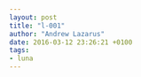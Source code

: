 ```yaml
---
layout: post
title: "l-001"
author: "Andrew Lazarus"
date: 2016-03-12 23:26:21 +0100
tags:
- luna
---
```


<!-- Generator: Adobe Illustrator 19.0.0, SVG Export Plug-In  -->
<svg version="1.1"
	 xmlns="http://www.w3.org/2000/svg" xmlns:xlink="http://www.w3.org/1999/xlink" xmlns:a="http://ns.adobe.com/AdobeSVGViewerExtensions/3.0/"
	 x="0px" y="0px" width="1210.4px" height="594.6px" viewBox="0 0 1210.4 594.6" style="enable-background:new 0 0 1210.4 594.6;"
	 xml:space="preserve">
<style type="text/css">
	.st0{fill:#FFE600;}
</style>
<defs>
</defs>
<g id="XMLID_989_">
	<path id="XMLID_990_" class="st0" d="M0.1,434c0,0.8-0.1,1.6-0.1,2.3c0,0.1,0,0.3,0,0.4c0,0.4,0,0.9,0,1.3
		C0.8,455.2,13.7,435.5,0.1,434z"/>
</g>
<g id="XMLID_987_">
	<path id="XMLID_988_" class="st0" d="M85.9,481.9C99.4,443.4,77.8,480.7,85.9,481.9L85.9,481.9z"/>
</g>
<g id="XMLID_985_">
	<rect id="XMLID_986_" x="119.9" y="36.7" class="st0" width="468.7" height="41.9"/>
</g>
<g id="XMLID_981_">
	<rect id="XMLID_983_" x="383.7" y="337" class="st0" width="473.5" height="50.2"/>
</g>
<g id="XMLID_977_">
	<rect id="XMLID_979_" x="838.7" y="468.5" class="st0" width="251.1" height="53.4"/>
</g>
<g id="XMLID_973_">
	<rect id="XMLID_975_" x="148.7" y="533.9" class="st0" width="198.4" height="53.4"/>
</g>
<g id="XMLID_950_">
	<path id="XMLID_970_" d="M130.8,0h15.8c19.1,0,29.4,10.4,29.4,28.9c0,18.1-10.5,28.3-29.4,28.3h-15.7V0z M145.4,49.3
		c14.6,0,21.6-6.9,21.6-20.8c0-13.8-6.7-20.6-20.7-20.6h-6.9v41.5H145.4z"/>
	<path id="XMLID_967_" d="M220.7,38.4h-29.9c0.7,8,4.8,12.9,11.9,12.9c6.2,0,9.5-3.4,10.1-8.4h7.2c-1.3,10.3-8.5,15.2-16.8,15.2
		c-13.4,0-20.4-9.9-20.4-21.9c0-11.9,6.2-22.2,19.6-22.2c13.4,0,18.4,10.6,18.4,21.4C220.9,36.7,220.8,37.7,220.7,38.4z M190.9,32.2
		h22.2c-0.2-6.6-3.6-11.4-10.8-11.4C195.3,20.8,191.5,25.2,190.9,32.2z"/>
	<path id="XMLID_964_" d="M226.9,46c0-5.9,3.5-9.7,8.7-12.1c5.4-2.4,12.3-3.1,19.4-2.7V28c0-6.1-4.6-7.5-9.5-7.5
		c-5.3,0-10.4,1.6-10.4,7.4h-7.7c0-10,8.9-13.9,17.7-13.9c9.5,0,17.4,4.3,17.4,14.6v28.7H255v-5.6c-4.6,5.2-9.9,6.6-14.6,6.6
		C232.5,58.1,226.9,53.5,226.9,46z M255,44.6v-8c-5.1-0.5-10.7,0.1-14.5,2c-2.9,1.4-4.9,3.6-4.9,6.7c0,4.1,3.1,6.3,7.6,6.2
		C247.6,51.6,252.1,49.1,255,44.6z"/>
	<path id="XMLID_962_" d="M273.7,14.8h8.2v5.7c1.8-3.8,5.4-6.4,10-6.4c1.3,0,2.7,0.2,4.2,0.7v7.7h-1.2c-1.3-0.4-2.6-0.7-3.7-0.7
		c-5.8,0-9.1,5-9.1,11.2v24.2h-8.4V14.8z"/>
	<path id="XMLID_960_" d="M322.9,0h8.7v49.7h24.5v7.5h-33.2V0z"/>
	<path id="XMLID_958_" d="M361.6,42.5V14.8h8.4v26.1c0,6.6,3,9.6,8.3,9.6c6.5,0,10.6-4.6,10.6-11.1V14.8h8.4v42.5h-8.3v-5.6
		c-3.2,4.3-7.5,6.4-12.8,6.4C367,58,361.6,51.7,361.6,42.5z"/>
	<path id="XMLID_956_" d="M409.7,14.8h8.3v5.6c2.8-4.1,7.4-6.4,12.9-6.4c8.8,0,14.3,6.1,14.3,15.5v27.8H437v-26c0-7.2-3.2-10-8.2-10
		c-6.3,0-10.7,4.4-10.7,11.5v24.5h-8.4V14.8z"/>
	<path id="XMLID_953_" d="M453.9,46c0-5.9,3.5-9.7,8.7-12.1c5.4-2.4,12.3-3.1,19.4-2.7V28c0-6.1-4.6-7.5-9.5-7.5
		c-5.3,0-10.4,1.6-10.4,7.4h-7.7c0-10,8.9-13.9,17.7-13.9c9.5,0,17.4,4.3,17.4,14.6v28.7H482v-5.6c-4.6,5.2-9.9,6.6-14.6,6.6
		C459.5,58.1,453.9,53.5,453.9,46z M482,44.6v-8c-5.1-0.5-10.7,0.1-14.5,2c-2.9,1.4-4.9,3.6-4.9,6.7c0,4.1,3.1,6.3,7.6,6.2
		C474.6,51.6,479.1,49.1,482,44.6z"/>
	<path id="XMLID_951_" d="M504.2,69.7h-4.8l3.7-12.5h-4V46.9H510v10.4L504.2,69.7z"/>
</g>
<g id="XMLID_497_">
	<path id="XMLID_947_" d="M157.6,165.7H138l-3.3,8.4h-4.1l15.1-37.5h4.2l15.1,37.5h-4.1L157.6,165.7z M156.3,162.5l-8.6-22.1
		l-8.6,22.1H156.3z"/>
	<path id="XMLID_945_" d="M171,168.3c1,1.7,3.9,3.1,6.6,3.2c2.8,0.1,5.2-1.2,5.4-3.7c0.3-3.7-4.6-4-8.3-5.7
		c-2.4-1.1-4.5-2.8-4.3-6.4c0.2-4.8,4-7,7.6-7c2.9,0,6,1.4,7.5,3l-1.5,2.3c-1.2-1.3-3.2-2-5.1-2.1c-2.3-0.1-4.8,0.9-4.9,3.5
		c-0.4,3.5,4.1,3.8,7.8,5.5c2.7,1.1,4.9,3,4.8,6.9c-0.1,4.1-3.4,7.1-8.5,7.1c-3.5,0-7-1.6-8.8-4L171,168.3z"/>
	<path id="XMLID_942_" d="M232.6,171.5v2.6h-1.8c-2.6,0-4-1.4-4.3-3.9c-2.4,2.7-5.5,4.4-9.2,4.4c-4.8,0-8.2-3-8.2-7.7
		c0-4.7,3.3-7.6,10.2-7.6h3.9c1.6,0,2.9-0.4,3.2-2c0-3.5-2.2-5.9-6.3-5.9c-3.4,0-5.7,1.6-6.6,4.4l-3.4-0.2c0.9-4.2,4.5-7,10.1-7
		c6.3,0,9.8,3.6,9.8,9.5v11.5c0,1.3,0.7,2,2,2H232.6z M226.5,166.3v-5.8c-0.7,1.1-2,1.4-3.2,1.4h-4c-4.1,0-6.2,1.9-6.2,4.9
		c0,3.1,2.1,4.9,5.2,4.9S224.9,169.8,226.5,166.3z"/>
	<path id="XMLID_940_" d="M266.9,148.6c2.4,0,4.4,0.8,6.2,2.1v3.6c-1.6-1.5-3.5-2.5-6.2-2.5c-5.3,0-8.1,4.2-8.1,9.8
		c0,5.6,2.8,9.8,8.1,9.8c2.6,0,4.6-0.9,6.2-2.5v3.6c-1.8,1.4-3.8,2.1-6.2,2.1c-7.7,0-11.8-5.4-11.8-13
		C255.1,154,259.2,148.6,266.9,148.6z"/>
	<path id="XMLID_938_" d="M301.2,158.5v15.6h-3.8v-15.2c0-3.9-3.1-7-6.9-7c-4,0-7.2,3.1-7.2,7v15.2h-3.8v-37.5h3.8v16.3
		c1.8-2.6,4.8-4.3,8.1-4.3C296.9,148.6,301.2,153,301.2,158.5z"/>
	<path id="XMLID_935_" d="M308.6,141.8c0-1.4,1.2-2.6,2.6-2.6c1.4,0,2.7,1.2,2.7,2.6c0,1.5-1.2,2.7-2.7,2.7
		C309.8,144.4,308.6,143.2,308.6,141.8z M309.4,149.1h3.8v25h-3.8V149.1z"/>
	<path id="XMLID_933_" d="M321.7,136.6h3.8v37.5h-3.8V136.6z"/>
	<path id="XMLID_930_" d="M356.2,136.6v37.5h-3.8v-4.5c-1.8,3-4.7,5-8.7,5c-6.9,0-11.1-5.6-11.1-13c0-7.5,4.2-13,11.1-13
		c4.1,0,7,2,8.7,5v-17H356.2z M352.4,161.6c0-5.5-2.8-9.7-8-9.7c-5.3,0-8.1,4.2-8.1,9.7c0,5.5,2.8,9.7,8.1,9.7
		C349.6,171.3,352.4,167.1,352.4,161.6z"/>
	<path id="XMLID_928_" d="M364.8,181.3c3,0,4.6-6.7,2.4-6.7c-1.5,0-2.6-1.1-2.6-2.6c0-1.5,1.1-2.7,2.6-2.7c5.7,0,4,13.9-2.4,13.9
		V181.3z"/>
	<path id="XMLID_926_" d="M402.8,139.6v31.6h6.7v3H399h-6.7v-3h6.7v-31.6h-6.7v-3h10.5h6.7v3H402.8z"/>
	<path id="XMLID_923_" d="M456,136.6v37.5h-3.8v-4.5c-1.8,3-4.7,5-8.7,5c-6.9,0-11.1-5.6-11.1-13c0-7.5,4.2-13,11.1-13
		c4.1,0,7,2,8.7,5v-17H456z M452.3,161.6c0-5.5-2.8-9.7-8-9.7c-5.3,0-8.1,4.2-8.1,9.7c0,5.5,2.8,9.7,8.1,9.7
		C449.5,171.3,452.3,167.1,452.3,161.6z"/>
	<path id="XMLID_920_" d="M463.9,141.8c0-1.4,1.2-2.6,2.6-2.6c1.4,0,2.7,1.2,2.7,2.6c0,1.5-1.2,2.7-2.7,2.7
		C465.1,144.4,463.9,143.2,463.9,141.8z M464.6,149.1h3.8v25h-3.8V149.1z"/>
	<path id="XMLID_917_" d="M499,136.6v37.5h-3.8v-4.5c-1.8,3-4.7,5-8.7,5c-6.9,0-11.1-5.6-11.1-13c0-7.5,4.2-13,11.1-13
		c4.1,0,7,2,8.7,5v-17H499z M495.3,161.6c0-5.5-2.8-9.7-8-9.7c-5.3,0-8.1,4.2-8.1,9.7c0,5.5,2.8,9.7,8.1,9.7
		C492.5,171.3,495.3,167.1,495.3,161.6z"/>
	<path id="XMLID_915_" d="M547.4,158.5v15.6h-3.8v-15.2c0-3.9-3.1-7-6.9-7c-4,0-7.2,3.1-7.2,7v15.2h-3.8v-25h3.8v3.8
		c1.8-2.6,4.8-4.3,8.1-4.3C543.1,148.6,547.4,153,547.4,158.5z"/>
	<path id="XMLID_912_" d="M554.2,161.6c0-7.2,4.2-13,11.6-13c7.4,0,11.6,5.8,11.6,13c0,7.2-4.2,13-11.6,13
		C558.3,174.6,554.2,168.8,554.2,161.6z M573.6,161.6c0-5.6-2.7-9.7-7.8-9.7c-5.2,0-7.9,4.1-7.9,9.7c0,5.6,2.7,9.7,7.9,9.7
		C570.9,171.3,573.6,167.2,573.6,161.6z"/>
	<path id="XMLID_910_" d="M595.3,152.1H590v22.1h-3.8v-22.1h-5.4v-3h5.4v-7h3.8v7h5.3V152.1z"/>
	<path id="XMLID_908_" d="M640.8,158.5v15.6H637v-15.2c0-3.9-3.1-7-6.9-7c-4,0-7.2,3.1-7.2,7v15.2h-3.8v-37.5h3.8v16.3
		c1.8-2.6,4.8-4.3,8-4.3C636.5,148.6,640.8,153,640.8,158.5z"/>
	<path id="XMLID_905_" d="M670.7,171.5v2.6h-1.8c-2.6,0-4-1.4-4.3-3.9c-2.4,2.7-5.5,4.4-9.2,4.4c-4.8,0-8.2-3-8.2-7.7
		c0-4.7,3.3-7.6,10.2-7.6h3.9c1.6,0,2.8-0.4,3.1-2c0-3.5-2.2-5.9-6.3-5.9c-3.4,0-5.7,1.6-6.6,4.4l-3.4-0.2c0.9-4.2,4.5-7,10.1-7
		c6.3,0,9.8,3.6,9.8,9.5v11.5c0,1.3,0.7,2,2,2H670.7z M664.6,166.3v-5.8c-0.7,1.1-2,1.4-3.1,1.4h-4c-4.1,0-6.2,1.9-6.2,4.9
		c0,3.1,2.1,4.9,5.2,4.9C659.6,171.6,662.9,169.8,664.6,166.3z"/>
	<path id="XMLID_903_" d="M696.2,149.1l-10.1,25h-3.6l-10-25h3.9l8,20.9l8.1-20.9H696.2z"/>
	<path id="XMLID_900_" d="M721.8,162.1v0.8h-18.6c0.2,5.4,2.7,8.9,7.7,8.9c3.1,0,5.7-1.3,7.2-3.8l3.5,0.4c-2,4-5.7,6.3-10.5,6.3
		c-7.5,0-11.6-5.6-11.6-13c0-7.4,4.2-13,11.4-13C718,148.6,721.8,154.1,721.8,162.1z M703.2,160.3h15c-0.2-5.3-2.5-8.7-7.4-8.7
		C706.1,151.6,703.4,155.2,703.2,160.3z"/>
	<path id="XMLID_898_" d="M758.4,152.1h-5.3v22.1h-3.8v-22.1H744v-3h5.4v-7h3.8v7h5.3V152.1z"/>
	<path id="XMLID_896_" d="M785.8,158.5v15.6H782v-15.2c0-3.9-3.1-7-6.9-7c-4,0-7.2,3.1-7.2,7v15.2h-3.8v-37.5h3.8v16.3
		c1.8-2.6,4.8-4.3,8-4.3C781.5,148.6,785.8,153,785.8,158.5z"/>
	<path id="XMLID_893_" d="M814.9,162.1v0.8h-18.6c0.2,5.4,2.7,8.9,7.7,8.9c3.1,0,5.7-1.3,7.2-3.8l3.5,0.4c-2,4-5.7,6.3-10.5,6.3
		c-7.5,0-11.6-5.6-11.6-13c0-7.4,4.2-13,11.4-13C811.1,148.6,814.9,154.1,814.9,162.1z M796.3,160.3h15c-0.2-5.3-2.5-8.7-7.4-8.7
		C799.2,151.6,796.5,155.2,796.3,160.3z"/>
	<path id="XMLID_891_" d="M851.5,152.1h-5.3v22.1h-3.8v-22.1h-5.4v-3h5.4v-7h3.8v7h5.3V152.1z"/>
	<path id="XMLID_889_" d="M878.9,158.5v15.6h-3.8v-15.2c0-3.9-3.1-7-6.9-7c-4,0-7.2,3.1-7.2,7v15.2h-3.8v-37.5h3.8v16.3
		c1.8-2.6,4.8-4.3,8-4.3C874.6,148.6,878.9,153,878.9,158.5z"/>
	<path id="XMLID_886_" d="M886.4,141.8c0-1.4,1.2-2.6,2.7-2.6c1.4,0,2.7,1.2,2.7,2.6c0,1.5-1.2,2.7-2.7,2.7
		C887.6,144.4,886.4,143.2,886.4,141.8z M887.1,149.1h3.8v25h-3.8V149.1z"/>
	<path id="XMLID_884_" d="M921.1,158.5v15.6h-3.8v-15.2c0-3.9-3.1-7-6.9-7c-4,0-7.2,3.1-7.2,7v15.2h-3.8v-25h3.8v3.8
		c1.8-2.6,4.8-4.3,8.1-4.3C916.7,148.6,921.1,153,921.1,158.5z"/>
	<path id="XMLID_881_" d="M951.4,149.1v24.7c0,7.2-4.7,12.8-12.4,12.8c-4.5,0-8.3-2.6-10.7-6.3l2.5-2.4c1.9,3.2,4.7,5.2,8.2,5.2
		c5.6,0,8.6-4.1,8.6-9.4v-4.2c-1.8,3-4.6,5-8.7,5c-6.9,0-11.1-5.6-11.1-13c0-7.5,4.2-13,11.1-13c4.1,0,7,2,8.7,5v-4.5H951.4z
		 M947.6,161.6c0-5.5-2.8-9.7-8-9.7c-5.2,0-8.1,4.2-8.1,9.7c0,5.5,2.8,9.7,8.1,9.7C944.8,171.3,947.6,167.1,947.6,161.6z"/>
	<path id="XMLID_879_" d="M959.7,168.3c1.1,1.7,3.9,3.1,6.6,3.2c2.8,0.1,5.2-1.2,5.4-3.7c0.3-3.7-4.6-4-8.3-5.7
		c-2.4-1.1-4.5-2.8-4.3-6.4c0.2-4.8,4-7,7.6-7c2.9,0,6,1.4,7.5,3l-1.6,2.3c-1.2-1.3-3.2-2-5-2.1c-2.3-0.1-4.8,0.9-4.9,3.5
		c-0.3,3.5,4.1,3.8,7.8,5.5c2.6,1.1,4.9,3,4.8,6.9c-0.2,4.1-3.4,7.1-8.5,7.1c-3.5,0-7-1.6-8.8-4L959.7,168.3z"/>
	<path id="XMLID_877_" d="M1011,174.2l-5,12.5h-4l5-12.3l-10.2-25.3h4.1l8,21l8-21h4.1L1011,174.2z"/>
	<path id="XMLID_874_" d="M1024.4,161.6c0-7.2,4.2-13,11.6-13c7.4,0,11.6,5.8,11.6,13c0,7.2-4.2,13-11.6,13
		C1028.5,174.6,1024.4,168.8,1024.4,161.6z M1043.8,161.6c0-5.6-2.7-9.7-7.8-9.7c-5.2,0-7.9,4.1-7.9,9.7c0,5.6,2.7,9.7,7.9,9.7
		C1041.1,171.3,1043.8,167.2,1043.8,161.6z"/>
	<path id="XMLID_872_" d="M1075.9,149.1v25h-3.8v-3.9c-1.8,2.6-4.7,4.4-8.1,4.4c-5.4,0-9.8-4.4-9.8-9.9v-15.6h3.8v15.2
		c0,3.9,3.1,7,7,7c4,0,7.1-3.1,7.1-7v-15.2H1075.9z"/>
	<path id="XMLID_870_" d="M1124.4,158.5v15.6h-3.8v-15.2c0-3.9-3.1-7-6.9-7c-4,0-7.2,3.1-7.2,7v15.2h-3.8v-37.5h3.8v16.3
		c1.8-2.6,4.8-4.3,8.1-4.3C1120.1,148.6,1124.4,153,1124.4,158.5z"/>
	<path id="XMLID_867_" d="M1154.2,171.5v2.6h-1.8c-2.6,0-4-1.4-4.3-3.9c-2.4,2.7-5.5,4.4-9.2,4.4c-4.8,0-8.2-3-8.2-7.7
		c0-4.7,3.3-7.6,10.2-7.6h3.9c1.6,0,2.8-0.4,3.1-2c0-3.5-2.2-5.9-6.3-5.9c-3.4,0-5.7,1.6-6.6,4.4l-3.4-0.2c0.9-4.2,4.5-7,10.1-7
		c6.3,0,9.8,3.6,9.8,9.5v11.5c0,1.3,0.7,2,2,2H1154.2z M1148.1,166.3v-5.8c-0.7,1.1-2,1.4-3.1,1.4h-4c-4.1,0-6.2,1.9-6.2,4.9
		c0,3.1,2.1,4.9,5.2,4.9C1143.1,171.6,1146.5,169.8,1148.1,166.3z"/>
	<path id="XMLID_865_" d="M1179.8,149.1l-10.1,25h-3.6l-10-25h3.9l8,20.9l8.1-20.9H1179.8z"/>
	<path id="XMLID_862_" d="M1205.4,162.1v0.8h-18.6c0.2,5.4,2.7,8.9,7.7,8.9c3.1,0,5.7-1.3,7.2-3.8l3.5,0.4c-2,4-5.7,6.3-10.5,6.3
		c-7.5,0-11.6-5.6-11.6-13c0-7.4,4.2-13,11.4-13C1201.6,148.6,1205.4,154.1,1205.4,162.1z M1186.8,160.3h15
		c-0.2-5.3-2.5-8.7-7.4-8.7C1189.7,151.6,1187,155.2,1186.8,160.3z"/>
	<path id="XMLID_860_" d="M155.7,228.5v15.6h-3.8v-15.2c0-3.9-3.1-7-6.9-7c-4,0-7.2,3.1-7.2,7v15.2h-3.8v-25h3.8v3.8
		c1.8-2.6,4.8-4.3,8.1-4.3C151.4,218.6,155.7,223,155.7,228.5z"/>
	<path id="XMLID_857_" d="M162.5,231.6c0-7.2,4.2-13,11.6-13c7.4,0,11.6,5.8,11.6,13c0,7.2-4.2,13-11.6,13
		C166.6,244.6,162.5,238.8,162.5,231.6z M181.9,231.6c0-5.6-2.7-9.7-7.8-9.7c-5.2,0-7.9,4.1-7.9,9.7c0,5.6,2.7,9.7,7.9,9.7
		C179.2,241.3,181.9,237.2,181.9,231.6z"/>
	<path id="XMLID_855_" d="M228.3,219.1l-8.6,25h-4.1l-6.8-19.9l-6.8,19.9H198l-8.6-25h4l6.8,21.1l7.3-21.1h2.9l7.3,21.2l6.8-21.2
		H228.3z"/>
	<path id="XMLID_852_" d="M274.2,241.5v2.6h-1.8c-2.6,0-4-1.4-4.3-3.9c-2.4,2.7-5.5,4.4-9.2,4.4c-4.8,0-8.2-3-8.2-7.7
		c0-4.7,3.3-7.6,10.2-7.6h3.9c1.6,0,2.9-0.4,3.2-2c0-3.5-2.2-5.9-6.3-5.9c-3.4,0-5.7,1.6-6.6,4.4l-3.4-0.2c0.9-4.2,4.5-7,10.1-7
		c6.3,0,9.8,3.6,9.8,9.5v11.5c0,1.3,0.7,2,2,2H274.2z M268.1,236.3v-5.8c-0.7,1.1-2,1.4-3.2,1.4h-4c-4.1,0-6.2,1.9-6.2,4.9
		c0,3.1,2.1,4.9,5.2,4.9S266.4,239.8,268.1,236.3z"/>
	<path id="XMLID_850_" d="M301.9,228.5v15.6h-3.8v-15.2c0-3.9-3.1-7-6.9-7c-4,0-7.2,3.1-7.2,7v15.2h-3.8v-25h3.8v3.8
		c1.8-2.6,4.8-4.3,8.1-4.3C297.5,218.6,301.9,223,301.9,228.5z"/>
	<path id="XMLID_847_" d="M332.2,206.6v37.5h-3.8v-4.5c-1.8,3-4.7,5-8.7,5c-6.9,0-11.1-5.6-11.1-13c0-7.5,4.2-13,11.1-13
		c4.1,0,7,2,8.7,5v-17H332.2z M328.4,231.6c0-5.5-2.8-9.7-8-9.7c-5.3,0-8.1,4.2-8.1,9.7c0,5.5,2.8,9.7,8.1,9.7
		C325.6,241.3,328.4,237.1,328.4,231.6z"/>
	<path id="XMLID_845_" d="M371.4,222.1h-6.9v22.1h-3.8v-22.1h-4.2v-3h4.2v-6c0-3.9,3.2-7,7.2-7c1.1,0,2.5,0.4,3.2,0.8v3.3
		c-0.7-0.6-1.9-1-2.8-1c-2.1,0-3.9,1.8-3.9,4.1v5.8h6.9V222.1z"/>
	<path id="XMLID_842_" d="M374.6,231.6c0-7.2,4.2-13,11.6-13c7.4,0,11.6,5.8,11.6,13c0,7.2-4.2,13-11.6,13
		C378.8,244.6,374.6,238.8,374.6,231.6z M394,231.6c0-5.6-2.7-9.7-7.8-9.7c-5.2,0-7.9,4.1-7.9,9.7c0,5.6,2.7,9.7,7.9,9.7
		C391.4,241.3,394,237.2,394,231.6z"/>
	<path id="XMLID_840_" d="M418,219.1v3.6c-4.4,0-8.7,1.8-9.3,6.2v15.2h-3.8v-25h3.8v4.5C410.5,220.6,414,219.1,418,219.1z"/>
	<path id="XMLID_838_" d="M453.3,222.1H448v22.1h-3.8v-22.1h-5.4v-3h5.4v-7h3.8v7h5.3V222.1z"/>
	<path id="XMLID_836_" d="M480.7,228.5v15.6h-3.8v-15.2c0-3.9-3.1-7-6.9-7c-4,0-7.2,3.1-7.2,7v15.2h-3.8v-37.5h3.8v16.3
		c1.8-2.6,4.8-4.3,8.1-4.3C476.3,218.6,480.7,223,480.7,228.5z"/>
	<path id="XMLID_833_" d="M488.1,211.8c0-1.4,1.2-2.6,2.6-2.6c1.4,0,2.7,1.2,2.7,2.6c0,1.5-1.2,2.7-2.7,2.7
		C489.3,214.4,488.1,213.2,488.1,211.8z M488.9,219.1h3.8v25h-3.8V219.1z"/>
	<path id="XMLID_831_" d="M501,238.3c1,1.7,3.9,3.1,6.6,3.2c2.8,0.1,5.2-1.2,5.4-3.7c0.3-3.7-4.6-4-8.3-5.7
		c-2.4-1.1-4.5-2.8-4.3-6.4c0.2-4.8,4-7,7.6-7c2.9,0,6,1.4,7.5,3l-1.6,2.3c-1.2-1.3-3.3-2-5.1-2.1c-2.3-0.1-4.8,0.9-4.9,3.5
		c-0.4,3.5,4.1,3.8,7.8,5.5c2.7,1.1,4.9,3,4.8,6.9c-0.1,4.1-3.4,7.1-8.5,7.1c-3.5,0-7-1.6-8.8-4L501,238.3z"/>
	<path id="XMLID_829_" d="M523.4,251.3c3,0,4.6-6.7,2.4-6.7c-1.5,0-2.6-1.1-2.6-2.6c0-1.5,1.1-2.7,2.6-2.7c5.7,0,4,13.9-2.4,13.9
		V251.3z"/>
	<path id="XMLID_827_" d="M561.4,209.6v31.6h6.7v3h-10.5h-6.7v-3h6.7v-31.6h-6.7v-3h10.5h6.7v3H561.4z"/>
	<path id="XMLID_825_" d="M592.4,238.3c1,1.7,3.9,3.1,6.6,3.2c2.8,0.1,5.2-1.2,5.4-3.7c0.3-3.7-4.6-4-8.3-5.7
		c-2.4-1.1-4.5-2.8-4.3-6.4c0.2-4.8,4-7,7.6-7c2.9,0,6,1.4,7.5,3l-1.6,2.3c-1.2-1.3-3.2-2-5-2.1c-2.3-0.1-4.8,0.9-4.9,3.5
		c-0.4,3.5,4.1,3.8,7.8,5.5c2.6,1.1,4.9,3,4.8,6.9c-0.2,4.1-3.4,7.1-8.5,7.1c-3.4,0-7-1.6-8.8-4L592.4,238.3z"/>
	<path id="XMLID_823_" d="M636,228.5v15.6h-3.8v-15.2c0-3.9-3.1-7-6.9-7c-4,0-7.2,3.1-7.2,7v15.2h-3.8v-37.5h3.8v16.3
		c1.8-2.6,4.8-4.3,8.1-4.3C631.6,218.6,636,223,636,228.5z"/>
	<path id="XMLID_820_" d="M665.8,241.5v2.6h-1.8c-2.6,0-4-1.4-4.3-3.9c-2.4,2.7-5.5,4.4-9.2,4.4c-4.8,0-8.2-3-8.2-7.7
		c0-4.7,3.3-7.6,10.2-7.6h3.9c1.6,0,2.8-0.4,3.1-2c0-3.5-2.2-5.9-6.3-5.9c-3.4,0-5.7,1.6-6.6,4.4l-3.4-0.2c0.9-4.2,4.5-7,10.1-7
		c6.3,0,9.8,3.6,9.8,9.5v11.5c0,1.3,0.7,2,2,2H665.8z M659.7,236.3v-5.8c-0.7,1.1-2,1.4-3.1,1.4h-4c-4.1,0-6.2,1.9-6.2,4.9
		c0,3.1,2.1,4.9,5.2,4.9C654.7,241.6,658.1,239.8,659.7,236.3z"/>
	<path id="XMLID_818_" d="M671.9,206.6h3.8v37.5h-3.8V206.6z"/>
	<path id="XMLID_816_" d="M684,206.6h3.8v37.5H684V206.6z"/>
	<path id="XMLID_814_" d="M736.2,228.5v15.6h-3.8v-15.2c0-3.9-3.1-7-6.9-7c-4,0-7.2,3.1-7.2,7v15.2h-3.8v-25h3.8v3.8
		c1.8-2.6,4.8-4.3,8.1-4.3C731.8,218.6,736.2,223,736.2,228.5z"/>
	<path id="XMLID_811_" d="M765.2,232.1v0.8h-18.6c0.2,5.4,2.7,8.9,7.7,8.9c3.1,0,5.7-1.3,7.2-3.8l3.5,0.4c-2,4-5.7,6.3-10.5,6.3
		c-7.5,0-11.6-5.6-11.6-13c0-7.4,4.2-13,11.4-13C761.4,218.6,765.3,224.1,765.2,232.1z M746.7,230.3h15c-0.2-5.3-2.5-8.7-7.4-8.7
		C749.5,221.6,746.9,225.2,746.7,230.3z"/>
	<path id="XMLID_809_" d="M792.2,219.1l-10.1,25h-3.6l-10-25h3.9l8,20.9l8.1-20.9H792.2z"/>
	<path id="XMLID_806_" d="M817.8,232.1v0.8h-18.6c0.2,5.4,2.7,8.9,7.7,8.9c3.1,0,5.7-1.3,7.2-3.8l3.5,0.4c-2,4-5.7,6.3-10.5,6.3
		c-7.5,0-11.6-5.6-11.6-13c0-7.4,4.2-13,11.4-13C814,218.6,817.8,224.1,817.8,232.1z M799.2,230.3h15c-0.2-5.3-2.5-8.7-7.4-8.7
		C802.1,221.6,799.4,225.2,799.2,230.3z"/>
	<path id="XMLID_804_" d="M837.9,219.1v3.6c-4.3,0-8.7,1.8-9.3,6.2v15.2h-3.8v-25h3.8v4.5C830.4,220.6,833.9,219.1,837.9,219.1z"/>
	<path id="XMLID_801_" d="M883.1,241.5v2.6h-1.8c-2.6,0-4-1.4-4.3-3.9c-2.4,2.7-5.5,4.4-9.2,4.4c-4.8,0-8.2-3-8.2-7.7
		c0-4.7,3.3-7.6,10.2-7.6h3.9c1.6,0,2.8-0.4,3.1-2c0-3.5-2.2-5.9-6.3-5.9c-3.4,0-5.7,1.6-6.6,4.4l-3.4-0.2c0.9-4.2,4.5-7,10.1-7
		c6.3,0,9.8,3.6,9.8,9.5v11.5c0,1.3,0.7,2,2,2H883.1z M877,236.3v-5.8c-0.7,1.1-2,1.4-3.1,1.4h-4c-4.1,0-6.2,1.9-6.2,4.9
		c0,3.1,2.1,4.9,5.2,4.9C872,241.6,875.4,239.8,877,236.3z"/>
	<path id="XMLID_799_" d="M900,222.1h-5.3v22.1H891v-22.1h-5.4v-3h5.4v-7h3.8v7h5.3V222.1z"/>
	<path id="XMLID_797_" d="M918.8,222.1h-5.3v22.1h-3.8v-22.1h-5.4v-3h5.4v-7h3.8v7h5.3V222.1z"/>
	<path id="XMLID_794_" d="M945.9,241.5v2.6h-1.8c-2.6,0-4-1.4-4.3-3.9c-2.4,2.7-5.5,4.4-9.2,4.4c-4.8,0-8.2-3-8.2-7.7
		c0-4.7,3.3-7.6,10.2-7.6h3.9c1.6,0,2.8-0.4,3.1-2c0-3.5-2.2-5.9-6.3-5.9c-3.4,0-5.7,1.6-6.6,4.4l-3.4-0.2c0.9-4.2,4.5-7,10.1-7
		c6.3,0,9.8,3.6,9.8,9.5v11.5c0,1.3,0.7,2,2,2H945.9z M939.8,236.3v-5.8c-0.7,1.1-2,1.4-3.1,1.4h-4c-4.1,0-6.2,1.9-6.2,4.9
		c0,3.1,2.1,4.9,5.2,4.9C934.8,241.6,938.2,239.8,939.8,236.3z"/>
	<path id="XMLID_792_" d="M962.1,218.6c2.4,0,4.4,0.8,6.2,2.1v3.6c-1.5-1.5-3.5-2.5-6.2-2.5c-5.3,0-8.1,4.2-8.1,9.8
		c0,5.6,2.8,9.8,8.1,9.8c2.7,0,4.6-0.9,6.2-2.5v3.6c-1.8,1.4-3.8,2.1-6.2,2.1c-7.7,0-11.8-5.4-11.8-13
		C950.3,224,954.4,218.6,962.1,218.6z"/>
	<path id="XMLID_790_" d="M996.4,228.5v15.6h-3.8v-15.2c0-3.9-3.1-7-6.9-7c-4,0-7.2,3.1-7.2,7v15.2h-3.8v-37.5h3.8v16.3
		c1.8-2.6,4.8-4.3,8.1-4.3C992.1,218.6,996.4,223,996.4,228.5z"/>
	<path id="XMLID_788_" d="M1033.8,244.2l-5,12.5h-4l5-12.3l-10.2-25.3h4.1l8,21l8-21h4.1L1033.8,244.2z"/>
	<path id="XMLID_785_" d="M1047.1,231.6c0-7.2,4.2-13,11.6-13c7.4,0,11.6,5.8,11.6,13c0,7.2-4.2,13-11.6,13
		C1051.3,244.6,1047.1,238.8,1047.1,231.6z M1066.5,231.6c0-5.6-2.7-9.7-7.8-9.7c-5.2,0-7.9,4.1-7.9,9.7c0,5.6,2.7,9.7,7.9,9.7
		C1063.9,241.3,1066.5,237.2,1066.5,231.6z"/>
	<path id="XMLID_783_" d="M1098.6,219.1v25h-3.8v-3.9c-1.8,2.6-4.7,4.4-8.1,4.4c-5.4,0-9.8-4.4-9.8-9.9v-15.6h3.8v15.2
		c0,3.9,3.1,7,7,7c4,0,7.1-3.1,7.1-7v-15.2H1098.6z"/>
	<path id="XMLID_781_" d="M1137,222.1h-5.3v22.1h-3.8v-22.1h-5.4v-3h5.4v-7h3.8v7h5.3V222.1z"/>
	<path id="XMLID_778_" d="M1140.6,231.6c0-7.2,4.2-13,11.6-13c7.4,0,11.6,5.8,11.6,13c0,7.2-4.2,13-11.6,13
		C1144.8,244.6,1140.6,238.8,1140.6,231.6z M1160,231.6c0-5.6-2.7-9.7-7.8-9.7c-5.2,0-7.9,4.1-7.9,9.7c0,5.6,2.7,9.7,7.9,9.7
		C1157.4,241.3,1160,237.2,1160,231.6z"/>
	<path id="XMLID_775_" d="M1210.4,241.5v2.6h-1.8c-2.6,0-4-1.4-4.3-3.9c-2.4,2.7-5.5,4.4-9.2,4.4c-4.8,0-8.2-3-8.2-7.7
		c0-4.7,3.3-7.6,10.2-7.6h3.9c1.6,0,2.8-0.4,3.1-2c0-3.5-2.2-5.9-6.3-5.9c-3.4,0-5.7,1.6-6.6,4.4l-3.4-0.2c0.9-4.2,4.5-7,10.1-7
		c6.3,0,9.8,3.6,9.8,9.5v11.5c0,1.3,0.7,2,2,2H1210.4z M1204.3,236.3v-5.8c-0.7,1.1-2,1.4-3.1,1.4h-4c-4.1,0-6.2,1.9-6.2,4.9
		c0,3.1,2.1,4.9,5.2,4.9C1199.3,241.6,1202.7,239.8,1204.3,236.3z"/>
	<path id="XMLID_773_" d="M155.7,298.5v15.6h-3.8v-15.2c0-3.9-3.1-7-6.9-7c-4,0-7.2,3.1-7.2,7v15.2h-3.8v-37.5h3.8v16.3
		c1.8-2.6,4.8-4.3,8.1-4.3C151.4,288.6,155.7,293,155.7,298.5z"/>
	<path id="XMLID_770_" d="M162.5,301.6c0-7.2,4.2-13,11.6-13c7.4,0,11.6,5.8,11.6,13c0,7.2-4.2,13-11.6,13
		C166.6,314.6,162.5,308.8,162.5,301.6z M181.9,301.6c0-5.6-2.7-9.7-7.8-9.7c-5.2,0-7.9,4.1-7.9,9.7c0,5.6,2.7,9.7,7.9,9.7
		C179.2,311.3,181.9,307.2,181.9,301.6z"/>
	<path id="XMLID_768_" d="M203.6,292.1h-5.3v22.1h-3.8v-22.1h-5.4v-3h5.4v-7h3.8v7h5.3V292.1z"/>
	<path id="XMLID_765_" d="M248.9,311.5v2.6h-1.8c-2.6,0-4-1.4-4.3-3.9c-2.4,2.7-5.5,4.4-9.2,4.4c-4.8,0-8.2-3-8.2-7.7
		c0-4.7,3.3-7.6,10.2-7.6h3.9c1.6,0,2.9-0.4,3.2-2c0-3.5-2.2-5.9-6.3-5.9c-3.4,0-5.7,1.6-6.6,4.4l-3.4-0.2c0.9-4.2,4.5-7,10.1-7
		c6.3,0,9.8,3.6,9.8,9.5v11.5c0,1.3,0.7,2,2,2H248.9z M242.8,306.3v-5.8c-0.7,1.1-2,1.4-3.2,1.4h-4c-4.1,0-6.2,1.9-6.2,4.9
		c0,3.1,2.1,4.9,5.2,4.9S241.2,309.8,242.8,306.3z"/>
	<path id="XMLID_762_" d="M254.2,281.8c0-1.4,1.2-2.6,2.6-2.6c1.4,0,2.7,1.2,2.7,2.6c0,1.5-1.2,2.7-2.7,2.7
		C255.4,284.4,254.2,283.2,254.2,281.8z M255,289.1h3.8v25H255V289.1z"/>
	<path id="XMLID_760_" d="M280.4,289.1v3.6c-4.4,0-8.7,1.8-9.3,6.2v15.2h-3.8v-25h3.8v4.5C272.9,290.6,276.4,289.1,280.4,289.1z"/>
	<path id="XMLID_757_" d="M327.8,301.6c0,7.5-4.2,13-11.1,13c-4.1,0-7-2-8.8-5v4.5h-3.8v-37.5h3.8v17c1.8-3,4.7-5,8.8-5
		C323.6,288.6,327.8,294.2,327.8,301.6z M324,301.6c0-5.5-2.8-9.7-8-9.7c-5.2,0-8.1,4.2-8.1,9.7c0,5.5,2.8,9.7,8.1,9.7
		C321.2,311.3,324,307.1,324,301.6z"/>
	<path id="XMLID_754_" d="M356.5,311.5v2.6h-1.8c-2.6,0-4-1.4-4.3-3.9c-2.4,2.7-5.5,4.4-9.2,4.4c-4.8,0-8.2-3-8.2-7.7
		c0-4.7,3.3-7.6,10.2-7.6h3.9c1.6,0,2.9-0.4,3.2-2c0-3.5-2.2-5.9-6.3-5.9c-3.4,0-5.7,1.6-6.6,4.4l-3.4-0.2c0.9-4.2,4.5-7,10.1-7
		c6.3,0,9.8,3.6,9.8,9.5v11.5c0,1.3,0.7,2,2,2H356.5z M350.4,306.3v-5.8c-0.7,1.1-2,1.4-3.2,1.4h-4c-4.1,0-6.2,1.9-6.2,4.9
		c0,3.1,2.1,4.9,5.2,4.9S348.8,309.8,350.4,306.3z"/>
	<path id="XMLID_752_" d="M362.6,276.6h3.8v37.5h-3.8V276.6z"/>
	<path id="XMLID_750_" d="M374.8,276.6h3.8v37.5h-3.8V276.6z"/>
	<path id="XMLID_747_" d="M385.6,301.6c0-7.2,4.2-13,11.6-13c7.4,0,11.6,5.8,11.6,13c0,7.2-4.2,13-11.6,13
		C389.7,314.6,385.6,308.8,385.6,301.6z M405,301.6c0-5.6-2.7-9.7-7.8-9.7c-5.2,0-7.9,4.1-7.9,9.7c0,5.6,2.7,9.7,7.9,9.7
		C402.3,311.3,405,307.2,405,301.6z"/>
	<path id="XMLID_744_" d="M414.5,301.6c0-7.2,4.2-13,11.6-13c7.4,0,11.6,5.8,11.6,13c0,7.2-4.2,13-11.6,13
		C418.6,314.6,414.5,308.8,414.5,301.6z M433.9,301.6c0-5.6-2.7-9.7-7.8-9.7c-5.2,0-7.9,4.1-7.9,9.7c0,5.6,2.7,9.7,7.9,9.7
		C431.2,311.3,433.9,307.2,433.9,301.6z"/>
	<path id="XMLID_742_" d="M466.4,298.5v15.6h-3.8v-15.2c0-3.9-3.1-7-6.9-7c-4,0-7.2,3.1-7.2,7v15.2h-3.8v-25h3.8v3.8
		c1.8-2.6,4.8-4.3,8.1-4.3C462,288.6,466.4,293,466.4,298.5z"/>
	<path id="XMLID_739_" d="M514.1,311.5v2.6h-1.8c-2.6,0-4-1.4-4.3-3.9c-2.4,2.7-5.5,4.4-9.2,4.4c-4.8,0-8.2-3-8.2-7.7
		c0-4.7,3.3-7.6,10.2-7.6h3.9c1.6,0,2.9-0.4,3.2-2c0-3.5-2.2-5.9-6.3-5.9c-3.4,0-5.7,1.6-6.6,4.4l-3.4-0.2c0.9-4.2,4.5-7,10.1-7
		c6.3,0,9.8,3.6,9.8,9.5v11.5c0,1.3,0.7,2,2,2H514.1z M508,306.3v-5.8c-0.7,1.1-2,1.4-3.2,1.4h-4c-4.1,0-6.2,1.9-6.2,4.9
		c0,3.1,2.1,4.9,5.2,4.9S506.3,309.8,508,306.3z"/>
	<path id="XMLID_737_" d="M541.8,298.5v15.6H538v-15.2c0-3.9-3.1-7-6.9-7c-4,0-7.2,3.1-7.2,7v15.2h-3.8v-25h3.8v3.8
		c1.8-2.6,4.8-4.3,8.1-4.3C537.4,288.6,541.8,293,541.8,298.5z"/>
	<path id="XMLID_734_" d="M572.1,276.6v37.5h-3.8v-4.5c-1.8,3-4.7,5-8.7,5c-6.9,0-11.1-5.6-11.1-13c0-7.5,4.2-13,11.1-13
		c4.1,0,7,2,8.7,5v-17H572.1z M568.3,301.6c0-5.5-2.8-9.7-8-9.7c-5.3,0-8.1,4.2-8.1,9.7c0,5.5,2.8,9.7,8.1,9.7
		C565.5,311.3,568.3,307.1,568.3,301.6z"/>
	<path id="XMLID_732_" d="M611.9,289.1v3.6c-4.3,0-8.7,1.8-9.3,6.2v15.2h-3.8v-25h3.8v4.5C604.5,290.6,608,289.1,611.9,289.1z"/>
	<path id="XMLID_729_" d="M638,302.1v0.8h-18.6c0.2,5.4,2.7,8.9,7.7,8.9c3.1,0,5.7-1.3,7.2-3.8l3.5,0.4c-2,4-5.7,6.3-10.5,6.3
		c-7.5,0-11.6-5.6-11.6-13c0-7.4,4.2-13,11.4-13C634.2,288.6,638.1,294.1,638,302.1z M619.5,300.3h15c-0.2-5.3-2.5-8.7-7.4-8.7
		C622.3,291.6,619.7,295.2,619.5,300.3z"/>
	<path id="XMLID_727_" d="M645.2,276.6h3.8v37.5h-3.8V276.6z"/>
	<path id="XMLID_724_" d="M678.4,302.1v0.8h-18.6c0.2,5.4,2.7,8.9,7.7,8.9c3.1,0,5.7-1.3,7.2-3.8l3.5,0.4c-2,4-5.7,6.3-10.5,6.3
		c-7.5,0-11.6-5.6-11.6-13c0-7.4,4.2-13,11.4-13C674.6,288.6,678.4,294.1,678.4,302.1z M659.8,300.3h15c-0.2-5.3-2.5-8.7-7.4-8.7
		C662.7,291.6,660,295.2,659.8,300.3z"/>
	<path id="XMLID_721_" d="M707.1,311.5v2.6h-1.8c-2.6,0-4-1.4-4.3-3.9c-2.4,2.7-5.5,4.4-9.2,4.4c-4.8,0-8.2-3-8.2-7.7
		c0-4.7,3.3-7.6,10.2-7.6h3.9c1.6,0,2.8-0.4,3.1-2c0-3.5-2.2-5.9-6.3-5.9c-3.4,0-5.7,1.6-6.6,4.4l-3.4-0.2c0.9-4.2,4.5-7,10.1-7
		c6.3,0,9.8,3.6,9.8,9.5v11.5c0,1.3,0.7,2,2,2H707.1z M701,306.3v-5.8c-0.7,1.1-2,1.4-3.1,1.4h-4c-4.1,0-6.2,1.9-6.2,4.9
		c0,3.1,2.1,4.9,5.2,4.9C696,311.6,699.4,309.8,701,306.3z"/>
	<path id="XMLID_719_" d="M713.9,308.3c1.1,1.7,3.9,3.1,6.6,3.2c2.8,0.1,5.2-1.2,5.4-3.7c0.3-3.7-4.6-4-8.3-5.7
		c-2.4-1.1-4.5-2.8-4.3-6.4c0.2-4.8,4-7,7.6-7c2.9,0,6,1.4,7.5,3l-1.6,2.3c-1.2-1.3-3.2-2-5-2.1c-2.3-0.1-4.8,0.9-4.9,3.5
		c-0.3,3.5,4.1,3.8,7.8,5.5c2.6,1.1,4.9,3,4.8,6.9c-0.2,4.1-3.4,7.1-8.5,7.1c-3.5,0-7-1.6-8.8-4L713.9,308.3z"/>
	<path id="XMLID_716_" d="M756.9,302.1v0.8h-18.6c0.2,5.4,2.7,8.9,7.7,8.9c3.1,0,5.7-1.3,7.2-3.8l3.5,0.4c-2,4-5.7,6.3-10.5,6.3
		c-7.5,0-11.6-5.6-11.6-13c0-7.4,4.2-13,11.4-13C753.1,288.6,757,294.1,756.9,302.1z M738.4,300.3h15c-0.2-5.3-2.5-8.7-7.4-8.7
		C741.2,291.6,738.6,295.2,738.4,300.3z"/>
	<path id="XMLID_714_" d="M793.2,314.2l-5,12.5h-4l5-12.3l-10.2-25.3h4.1l8,21l8-21h4.1L793.2,314.2z"/>
	<path id="XMLID_711_" d="M806.6,301.6c0-7.2,4.2-13,11.6-13c7.4,0,11.6,5.8,11.6,13c0,7.2-4.2,13-11.6,13
		C810.7,314.6,806.6,308.8,806.6,301.6z M826,301.6c0-5.6-2.7-9.7-7.8-9.7c-5.2,0-7.9,4.1-7.9,9.7c0,5.6,2.7,9.7,7.9,9.7
		C823.3,311.3,826,307.2,826,301.6z"/>
	<path id="XMLID_709_" d="M858,289.1v25h-3.8v-3.9c-1.8,2.6-4.7,4.4-8.1,4.4c-5.4,0-9.8-4.4-9.8-9.9v-15.6h3.8v15.2c0,3.9,3.1,7,7,7
		c4,0,7.1-3.1,7.1-7v-15.2H858z"/>
	<path id="XMLID_706_" d="M884.5,281.8c0-1.4,1.2-2.6,2.7-2.6c1.4,0,2.7,1.2,2.7,2.6c0,1.5-1.2,2.7-2.7,2.7
		C885.7,284.4,884.5,283.2,884.5,281.8z M885.3,289.1h3.8v25h-3.8V289.1z"/>
	<path id="XMLID_704_" d="M919.3,298.5v15.6h-3.8v-15.2c0-3.9-3.1-7-6.9-7c-4,0-7.2,3.1-7.2,7v15.2h-3.8v-25h3.8v3.8
		c1.8-2.6,4.8-4.3,8.1-4.3C914.9,288.6,919.3,293,919.3,298.5z"/>
	<path id="XMLID_702_" d="M938.3,292.1H933v22.1h-3.8v-22.1h-5.4v-3h5.4v-7h3.8v7h5.3V292.1z"/>
	<path id="XMLID_699_" d="M941.9,301.6c0-7.2,4.2-13,11.6-13c7.4,0,11.6,5.8,11.6,13c0,7.2-4.2,13-11.6,13
		C946,314.6,941.9,308.8,941.9,301.6z M961.3,301.6c0-5.6-2.7-9.7-7.8-9.7c-5.2,0-7.9,4.1-7.9,9.7c0,5.6,2.7,9.7,7.9,9.7
		C958.6,311.3,961.3,307.2,961.3,301.6z"/>
	<path id="XMLID_697_" d="M1001.7,292.1h-5.3v22.1h-3.8v-22.1h-5.4v-3h5.4v-7h3.8v7h5.3V292.1z"/>
	<path id="XMLID_695_" d="M1029.1,298.5v15.6h-3.8v-15.2c0-3.9-3.1-7-6.9-7c-4,0-7.2,3.1-7.2,7v15.2h-3.8v-37.5h3.8v16.3
		c1.8-2.6,4.8-4.3,8.1-4.3C1024.8,288.6,1029.1,293,1029.1,298.5z"/>
	<path id="XMLID_692_" d="M1058.2,302.1v0.8h-18.6c0.2,5.4,2.7,8.9,7.7,8.9c3.1,0,5.7-1.3,7.2-3.8l3.5,0.4c-2,4-5.7,6.3-10.5,6.3
		c-7.5,0-11.6-5.6-11.6-13c0-7.4,4.2-13,11.4-13C1054.4,288.6,1058.2,294.1,1058.2,302.1z M1039.6,300.3h15
		c-0.2-5.3-2.5-8.7-7.4-8.7C1042.5,291.6,1039.8,295.2,1039.6,300.3z"/>
	<path id="XMLID_690_" d="M1119.9,289.1l-8.6,25h-4.1l-6.8-19.9l-6.8,19.9h-4.1l-8.6-25h4l6.8,21.1l7.2-21.1h2.9l7.2,21.2l6.8-21.2
		H1119.9z"/>
	<path id="XMLID_687_" d="M1123.8,301.6c0-7.2,4.2-13,11.6-13c7.4,0,11.6,5.8,11.6,13c0,7.2-4.2,13-11.6,13
		C1127.9,314.6,1123.8,308.8,1123.8,301.6z M1143.2,301.6c0-5.6-2.7-9.7-7.8-9.7c-5.2,0-7.9,4.1-7.9,9.7c0,5.6,2.7,9.7,7.9,9.7
		C1140.5,311.3,1143.2,307.2,1143.2,301.6z"/>
	<path id="XMLID_685_" d="M1167.1,289.1v3.6c-4.3,0-8.7,1.8-9.3,6.2v15.2h-3.8v-25h3.8v4.5C1159.7,290.6,1163.2,289.1,1167.1,289.1z
		"/>
	<path id="XMLID_683_" d="M1172.9,276.6h3.8v37.5h-3.8V276.6z"/>
	<path id="XMLID_680_" d="M1207.4,276.6v37.5h-3.8v-4.5c-1.8,3-4.6,5-8.7,5c-6.9,0-11.1-5.6-11.1-13c0-7.5,4.2-13,11.1-13
		c4.1,0,7,2,8.7,5v-17H1207.4z M1203.6,301.6c0-5.5-2.8-9.7-8-9.7c-5.2,0-8.1,4.2-8.1,9.7c0,5.5,2.8,9.7,8.1,9.7
		C1200.8,311.3,1203.6,307.1,1203.6,301.6z"/>
	<path id="XMLID_678_" d="M170.7,359.1l-8.6,25H158l-6.8-19.9l-6.8,19.9h-4.1l-8.6-25h4l6.8,21.1l7.3-21.1h2.9l7.3,21.2l6.8-21.2
		H170.7z"/>
	<path id="XMLID_675_" d="M176.2,351.8c0-1.4,1.2-2.6,2.6-2.6c1.4,0,2.7,1.2,2.7,2.6c0,1.5-1.2,2.7-2.7,2.7
		C177.4,354.4,176.2,353.2,176.2,351.8z M177,359.1h3.8v25H177V359.1z"/>
	<path id="XMLID_673_" d="M201,362.1h-5.3v22.1H192v-22.1h-5.4v-3h5.4v-7h3.8v7h5.3V362.1z"/>
	<path id="XMLID_671_" d="M228.4,368.5v15.6h-3.8v-15.2c0-3.9-3.1-7-6.9-7c-4,0-7.2,3.1-7.2,7v15.2h-3.8v-37.5h3.8v16.3
		c1.8-2.6,4.8-4.3,8.1-4.3C224.1,358.6,228.4,363,228.4,368.5z"/>
	<path id="XMLID_668_" d="M235.2,371.6c0-7.2,4.2-13,11.6-13c7.4,0,11.6,5.8,11.6,13c0,7.2-4.2,13-11.6,13
		C239.3,384.6,235.2,378.8,235.2,371.6z M254.6,371.6c0-5.6-2.7-9.7-7.8-9.7c-5.2,0-7.9,4.1-7.9,9.7c0,5.6,2.7,9.7,7.9,9.7
		C251.9,381.3,254.6,377.2,254.6,371.6z"/>
	<path id="XMLID_666_" d="M286.7,359.1v25h-3.8v-3.9c-1.8,2.6-4.7,4.4-8.1,4.4c-5.4,0-9.8-4.4-9.8-9.9v-15.6h3.8v15.2
		c0,3.9,3.1,7,7,7c4,0,7.1-3.1,7.1-7v-15.2H286.7z"/>
	<path id="XMLID_664_" d="M306.9,362.1h-5.3v22.1h-3.8v-22.1h-5.4v-3h5.4v-7h3.8v7h5.3V362.1z"/>
	<path id="XMLID_661_" d="M351.6,372.1v0.8H333c0.2,5.4,2.7,8.9,7.7,8.9c3,0,5.6-1.3,7.2-3.8l3.5,0.4c-2,4-5.7,6.3-10.5,6.3
		c-7.5,0-11.6-5.6-11.6-13c0-7.4,4.2-13,11.4-13C347.8,358.6,351.6,364.1,351.6,372.1z M333,370.3h15c-0.2-5.3-2.5-8.7-7.4-8.7
		S333.2,365.2,333,370.3z"/>
	<path id="XMLID_659_" d="M380.2,368.5v15.6h-3.8v-15.2c0-3.9-3.1-7-6.9-7c-4,0-7.2,3.1-7.2,7v15.2h-3.8v-25h3.8v3.8
		c1.8-2.6,4.8-4.3,8.1-4.3C375.9,358.6,380.2,363,380.2,368.5z"/>
	<path id="XMLID_656_" d="M387,371.6c0-7.2,4.2-13,11.6-13c7.4,0,11.6,5.8,11.6,13c0,7.2-4.2,13-11.6,13
		C391.1,384.6,387,378.8,387,371.6z M406.4,371.6c0-5.6-2.7-9.7-7.8-9.7c-5.2,0-7.9,4.1-7.9,9.7c0,5.6,2.7,9.7,7.9,9.7
		C403.7,381.3,406.4,377.2,406.4,371.6z"/>
	<path id="XMLID_654_" d="M438.5,359.1v25h-3.8v-3.9c-1.8,2.6-4.7,4.4-8.1,4.4c-5.4,0-9.8-4.4-9.8-9.9v-15.6h3.8v15.2
		c0,3.9,3.1,7,7,7c4,0,7.1-3.1,7.1-7v-15.2H438.5z"/>
	<path id="XMLID_651_" d="M469.3,359.1v24.7c0,7.2-4.7,12.8-12.4,12.8c-4.5,0-8.4-2.6-10.7-6.3l2.5-2.4c1.9,3.2,4.7,5.2,8.2,5.2
		c5.6,0,8.6-4.1,8.6-9.4v-4.2c-1.8,3-4.7,5-8.7,5c-6.9,0-11.1-5.6-11.1-13c0-7.5,4.2-13,11.1-13c4.1,0,7,2,8.7,5v-4.5H469.3z
		 M465.5,371.6c0-5.5-2.8-9.7-8-9.7c-5.3,0-8.1,4.2-8.1,9.7c0,5.5,2.8,9.7,8.1,9.7C462.7,381.3,465.5,377.1,465.5,371.6z"/>
	<path id="XMLID_649_" d="M499.3,368.5v15.6h-3.8v-15.2c0-3.9-3.1-7-6.9-7c-4,0-7.2,3.1-7.2,7v15.2h-3.8v-37.5h3.8v16.3
		c1.8-2.6,4.8-4.3,8.1-4.3C495,358.6,499.3,363,499.3,368.5z"/>
	<path id="XMLID_647_" d="M537.1,362.1h-5.3v22.1H528v-22.1h-5.4v-3h5.4v-7h3.8v7h5.3V362.1z"/>
	<path id="XMLID_644_" d="M540.7,371.6c0-7.2,4.2-13,11.6-13c7.4,0,11.6,5.8,11.6,13c0,7.2-4.2,13-11.6,13
		C544.8,384.6,540.7,378.8,540.7,371.6z M560.1,371.6c0-5.6-2.7-9.7-7.8-9.7c-5.2,0-7.9,4.1-7.9,9.7c0,5.6,2.7,9.7,7.9,9.7
		C557.4,381.3,560.1,377.2,560.1,371.6z"/>
	<path id="XMLID_642_" d="M588.9,378.3c1,1.7,3.9,3.1,6.6,3.2c2.8,0.1,5.2-1.2,5.4-3.7c0.3-3.7-4.6-4-8.3-5.7
		c-2.4-1.1-4.5-2.8-4.3-6.4c0.2-4.8,4-7,7.6-7c2.9,0,6,1.4,7.5,3l-1.6,2.3c-1.2-1.3-3.2-2-5-2.1c-2.3-0.1-4.8,0.9-4.9,3.5
		c-0.4,3.5,4.1,3.8,7.8,5.5c2.6,1.1,4.9,3,4.8,6.9c-0.2,4.1-3.4,7.1-8.5,7.1c-3.5,0-7-1.6-8.8-4L588.9,378.3z"/>
	<path id="XMLID_640_" d="M631.9,359.1v25h-3.8v-3.9c-1.8,2.6-4.7,4.4-8.1,4.4c-5.4,0-9.8-4.4-9.8-9.9v-15.6h3.8v15.2
		c0,3.9,3.1,7,7,7c4,0,7.1-3.1,7.1-7v-15.2H631.9z"/>
	<path id="XMLID_638_" d="M653.5,359.1v3.6c-4.3,0-8.7,1.8-9.3,6.2v15.2h-3.8v-25h3.8v4.5C646,360.6,649.5,359.1,653.5,359.1z"/>
	<path id="XMLID_636_" d="M681.5,359.1l-10.1,25h-3.6l-10-25h3.9l8,20.9l8.1-20.9H681.5z"/>
	<path id="XMLID_633_" d="M686.6,351.8c0-1.4,1.2-2.6,2.7-2.6c1.4,0,2.7,1.2,2.7,2.6c0,1.5-1.2,2.7-2.7,2.7
		C687.8,354.4,686.6,353.2,686.6,351.8z M687.4,359.1h3.8v25h-3.8V359.1z"/>
	<path id="XMLID_631_" d="M720.6,359.1l-10.1,25h-3.6l-10-25h3.9l8,20.9l8.1-20.9H720.6z"/>
	<path id="XMLID_628_" d="M746.2,372.1v0.8h-18.6c0.2,5.4,2.7,8.9,7.7,8.9c3.1,0,5.7-1.3,7.2-3.8l3.5,0.4c-2,4-5.7,6.3-10.5,6.3
		c-7.5,0-11.6-5.6-11.6-13c0-7.4,4.2-13,11.4-13C742.4,358.6,746.2,364.1,746.2,372.1z M727.6,370.3h15c-0.2-5.3-2.5-8.7-7.4-8.7
		C730.5,361.6,727.8,365.2,727.6,370.3z"/>
	<path id="XMLID_626_" d="M782.8,362.1h-5.3v22.1h-3.8v-22.1h-5.4v-3h5.4v-7h3.8v7h5.3V362.1z"/>
	<path id="XMLID_624_" d="M810.2,368.5v15.6h-3.8v-15.2c0-3.9-3.1-7-6.9-7c-4,0-7.2,3.1-7.2,7v15.2h-3.8v-37.5h3.8v16.3
		c1.8-2.6,4.8-4.3,8.1-4.3C805.9,358.6,810.2,363,810.2,368.5z"/>
	<path id="XMLID_621_" d="M839.3,372.1v0.8h-18.6c0.2,5.4,2.7,8.9,7.7,8.9c3.1,0,5.7-1.3,7.2-3.8l3.5,0.4c-2,4-5.7,6.3-10.5,6.3
		c-7.5,0-11.6-5.6-11.6-13c0-7.4,4.2-13,11.4-13C835.5,358.6,839.3,364.1,839.3,372.1z M820.7,370.3h15c-0.2-5.3-2.5-8.7-7.4-8.7
		C823.6,361.6,820.9,365.2,820.7,370.3z"/>
	<path id="XMLID_619_" d="M901,359.1l-8.6,25h-4.1l-6.8-19.9l-6.8,19.9h-4.1l-8.6-25h4l6.8,21.1l7.2-21.1h2.9l7.2,21.2l6.8-21.2H901
		z"/>
	<path id="XMLID_616_" d="M927.2,372.1v0.8h-18.6c0.2,5.4,2.7,8.9,7.7,8.9c3.1,0,5.7-1.3,7.2-3.8l3.5,0.4c-2,4-5.7,6.3-10.5,6.3
		c-7.5,0-11.6-5.6-11.6-13c0-7.4,4.2-13,11.4-13C923.4,358.6,927.2,364.1,927.2,372.1z M908.6,370.3h15c-0.2-5.3-2.5-8.7-7.4-8.7
		C911.5,361.6,908.8,365.2,908.6,370.3z"/>
	<path id="XMLID_613_" d="M955.2,372.1v0.8h-18.6c0.2,5.4,2.7,8.9,7.7,8.9c3.1,0,5.7-1.3,7.2-3.8l3.5,0.4c-2,4-5.7,6.3-10.5,6.3
		c-7.5,0-11.6-5.6-11.6-13c0-7.4,4.2-13,11.4-13C951.4,358.6,955.3,364.1,955.2,372.1z M936.7,370.3h15c-0.2-5.3-2.5-8.7-7.4-8.7
		C939.5,361.6,936.9,365.2,936.7,370.3z"/>
	<path id="XMLID_611_" d="M971.2,368.6l-5.2,5v10.5h-3.8v-37.5h3.8v22.7l10.3-10.1h4.9l-7.3,7l8.3,18.1h-4.1L971.2,368.6z"/>
	<path id="XMLID_608_" d="M1007.7,372.1v0.8h-18.6c0.2,5.4,2.7,8.9,7.7,8.9c3.1,0,5.7-1.3,7.2-3.8l3.5,0.4c-2,4-5.7,6.3-10.5,6.3
		c-7.5,0-11.6-5.6-11.6-13c0-7.4,4.2-13,11.4-13C1003.9,358.6,1007.8,364.1,1007.7,372.1z M989.1,370.3h15c-0.2-5.3-2.5-8.7-7.4-8.7
		C992,361.6,989.3,365.2,989.1,370.3z"/>
	<path id="XMLID_606_" d="M1036.4,368.5v15.6h-3.8v-15.2c0-3.9-3.1-7-6.9-7c-4,0-7.2,3.1-7.2,7v15.2h-3.8v-25h3.8v3.8
		c1.8-2.6,4.8-4.3,8.1-4.3C1032,358.6,1036.4,363,1036.4,368.5z"/>
	<path id="XMLID_603_" d="M1066.7,346.6v37.5h-3.8v-4.5c-1.8,3-4.6,5-8.7,5c-6.9,0-11.1-5.6-11.1-13c0-7.5,4.2-13,11.1-13
		c4.1,0,7,2,8.7,5v-17H1066.7z M1062.9,371.6c0-5.5-2.8-9.7-8-9.7c-5.2,0-8.1,4.2-8.1,9.7c0,5.5,2.8,9.7,8.1,9.7
		C1060.1,381.3,1062.9,377.1,1062.9,371.6z"/>
	<path id="XMLID_601_" d="M1074.7,382c0-1.5,1.2-2.7,2.6-2.7c1.5,0,2.7,1.2,2.7,2.7c0,1.4-1.2,2.6-2.7,2.6
		C1075.9,384.6,1074.7,383.4,1074.7,382z"/>
	<path id="XMLID_599_" d="M147.5,506.4v17.8h-3.8v-17.7l-13.1-19.8h4.3l10.7,16.5l10.8-16.5h4.2L147.5,506.4z"/>
	<path id="XMLID_596_" d="M159.5,511.6c0-7.2,4.2-13,11.6-13c7.4,0,11.6,5.8,11.6,13s-4.2,13-11.6,13
		C163.7,524.6,159.5,518.8,159.5,511.6z M178.9,511.6c0-5.5-2.7-9.7-7.8-9.7c-5.2,0-7.9,4.1-7.9,9.7c0,5.6,2.7,9.7,7.9,9.7
		C176.3,521.3,178.9,517.2,178.9,511.6z"/>
	<path id="XMLID_594_" d="M211,499.1v25h-3.8v-3.9c-1.8,2.7-4.7,4.4-8.1,4.4c-5.4,0-9.8-4.4-9.8-9.9v-15.6h3.8v15.2c0,3.9,3.1,7,7,7
		c4,0,7.1-3.1,7.1-7v-15.2H211z"/>
	<path id="XMLID_592_" d="M274.5,499.1l-8.6,25h-4.1l-6.8-19.9l-6.8,19.9h-4.1l-8.6-25h4l6.8,21.1l7.3-21.1h2.9l7.3,21.2l6.8-21.2
		H274.5z"/>
	<path id="XMLID_589_" d="M280.1,491.8c0-1.4,1.2-2.6,2.6-2.6c1.4,0,2.7,1.2,2.7,2.6c0,1.4-1.2,2.6-2.7,2.6
		C281.3,494.4,280.1,493.2,280.1,491.8z M280.8,499.1h3.8v25h-3.8V499.1z"/>
	<path id="XMLID_587_" d="M293.1,486.6h3.8v37.5h-3.8V486.6z"/>
	<path id="XMLID_585_" d="M305.3,486.6h3.8v37.5h-3.8V486.6z"/>
	<path id="XMLID_582_" d="M357.3,521.5v2.6h-1.8c-2.6,0-4-1.4-4.3-3.9c-2.4,2.7-5.5,4.4-9.2,4.4c-4.8,0-8.2-3-8.2-7.7
		c0-4.7,3.3-7.6,10.2-7.6h3.9c1.6,0,2.9-0.4,3.2-2c0-3.5-2.2-5.9-6.3-5.9c-3.4,0-5.7,1.6-6.6,4.4l-3.4-0.2c0.9-4.2,4.5-7,10.1-7
		c6.3,0,9.8,3.6,9.8,9.5v11.5c0,1.3,0.7,2,2,2H357.3z M351.2,516.3v-5.8c-0.7,1-2,1.3-3.2,1.3h-4c-4.1,0-6.2,1.9-6.2,4.9
		c0,3,2.1,4.9,5.2,4.9S349.5,519.8,351.2,516.3z"/>
	<path id="XMLID_580_" d="M363.3,486.6h3.8v37.5h-3.8V486.6z"/>
	<path id="XMLID_578_" d="M412,499.1l-8.6,25h-4.1l-6.8-19.9l-6.8,19.9h-4.1l-8.6-25h4l6.8,21.1l7.3-21.1h2.9l7.3,21.2l6.8-21.2H412
		z"/>
	<path id="XMLID_575_" d="M439.1,521.5v2.6h-1.8c-2.6,0-4-1.4-4.3-3.9c-2.4,2.7-5.5,4.4-9.2,4.4c-4.8,0-8.2-3-8.2-7.7
		c0-4.7,3.3-7.6,10.2-7.6h3.9c1.6,0,2.9-0.4,3.2-2c0-3.5-2.2-5.9-6.3-5.9c-3.4,0-5.7,1.6-6.6,4.4l-3.4-0.2c0.9-4.2,4.5-7,10.1-7
		c6.3,0,9.8,3.6,9.8,9.5v11.5c0,1.3,0.7,2,2,2H439.1z M433,516.3v-5.8c-0.7,1-2,1.3-3.2,1.3h-4c-4.1,0-6.2,1.9-6.2,4.9
		c0,3,2.1,4.9,5.2,4.9S431.3,519.8,433,516.3z"/>
	<path id="XMLID_573_" d="M455.2,524.2l-5,12.5h-4l5-12.3L441,499.1h4.1l8.1,21l8-21h4.1L455.2,524.2z"/>
	<path id="XMLID_571_" d="M470.3,518.3c1,1.7,3.9,3.1,6.6,3.2c2.8,0.1,5.2-1.2,5.4-3.7c0.3-3.7-4.6-4-8.3-5.7
		c-2.4-1-4.5-2.8-4.3-6.4c0.2-4.8,4-7,7.6-7c2.9,0,6,1.4,7.5,3l-1.6,2.3c-1.2-1.3-3.3-2.1-5.1-2.2c-2.3-0.1-4.8,0.8-4.9,3.5
		c-0.4,3.5,4.1,3.8,7.8,5.5c2.7,1.2,4.9,3,4.8,6.9c-0.1,4.1-3.4,7.1-8.5,7.1c-3.5,0-7-1.6-8.8-4L470.3,518.3z"/>
	<path id="XMLID_569_" d="M532.2,508.5v15.6h-3.8v-15.2c0-3.8-3.1-7-6.9-7c-4,0-7.2,3.1-7.2,7v15.2h-3.8v-37.5h3.8v16.3
		c1.8-2.6,4.8-4.3,8.1-4.3C527.8,498.6,532.2,503,532.2,508.5z"/>
	<path id="XMLID_566_" d="M562,521.5v2.6h-1.8c-2.6,0-4-1.4-4.3-3.9c-2.4,2.7-5.5,4.4-9.2,4.4c-4.8,0-8.2-3-8.2-7.7
		c0-4.7,3.3-7.6,10.2-7.6h3.9c1.6,0,2.9-0.4,3.2-2c0-3.5-2.2-5.9-6.3-5.9c-3.4,0-5.7,1.6-6.6,4.4l-3.4-0.2c0.9-4.2,4.5-7,10.1-7
		c6.3,0,9.8,3.6,9.8,9.5v11.5c0,1.3,0.7,2,2,2H562z M555.9,516.3v-5.8c-0.7,1-2,1.3-3.2,1.3h-4c-4.1,0-6.2,1.9-6.2,4.9
		c0,3,2.1,4.9,5.2,4.9S554.3,519.8,555.9,516.3z"/>
	<path id="XMLID_564_" d="M587.6,499.1l-10.1,25h-3.6l-10-25h3.9l8,20.9l8.1-20.9H587.6z"/>
	<path id="XMLID_561_" d="M613.2,512.1v0.8h-18.6c0.2,5.4,2.7,8.9,7.7,8.9c3.1,0,5.7-1.3,7.2-3.8l3.5,0.3c-2,4-5.7,6.3-10.5,6.3
		c-7.5,0-11.6-5.6-11.6-13s4.2-13,11.4-13C609.4,498.6,613.2,504.1,613.2,512.1z M594.6,510.3h15c-0.2-5.3-2.5-8.7-7.4-8.7
		C597.5,501.6,594.8,505.2,594.6,510.3z"/>
	<path id="XMLID_558_" d="M659.1,512.1v0.8h-18.6c0.2,5.4,2.7,8.9,7.7,8.9c3.1,0,5.7-1.3,7.2-3.8l3.5,0.3c-2,4-5.7,6.3-10.5,6.3
		c-7.5,0-11.6-5.6-11.6-13s4.2-13,11.4-13C655.3,498.6,659.2,504.1,659.1,512.1z M640.6,510.3h15c-0.2-5.3-2.5-8.7-7.4-8.7
		C643.4,501.6,640.8,505.2,640.6,510.3z"/>
	<path id="XMLID_556_" d="M687.8,508.5v15.6H684v-15.2c0-3.8-3.1-7-6.9-7c-4,0-7.2,3.1-7.2,7v15.2h-3.8v-25h3.8v3.8
		c1.8-2.6,4.8-4.3,8.1-4.3C683.4,498.6,687.8,503,687.8,508.5z"/>
	<path id="XMLID_553_" d="M694.5,511.6c0-7.2,4.2-13,11.6-13c7.4,0,11.6,5.8,11.6,13s-4.2,13-11.6,13
		C698.7,524.6,694.5,518.8,694.5,511.6z M713.9,511.6c0-5.5-2.7-9.7-7.8-9.7c-5.2,0-7.9,4.1-7.9,9.7c0,5.6,2.7,9.7,7.9,9.7
		C711.3,521.3,713.9,517.2,713.9,511.6z"/>
	<path id="XMLID_551_" d="M746,499.1v25h-3.8v-3.9c-1.8,2.7-4.7,4.4-8.1,4.4c-5.4,0-9.8-4.4-9.8-9.9v-15.6h3.8v15.2c0,3.9,3.1,7,7,7
		c4,0,7.1-3.1,7.1-7v-15.2H746z"/>
	<path id="XMLID_548_" d="M776.8,499.1v24.7c0,7.2-4.7,12.8-12.4,12.8c-4.5,0-8.3-2.6-10.7-6.3l2.5-2.3c1.9,3.1,4.7,5.2,8.2,5.2
		c5.6,0,8.6-4.1,8.6-9.4v-4.2c-1.8,3-4.6,5-8.7,5c-6.9,0-11.1-5.6-11.1-13s4.2-13,11.1-13c4.1,0,7,2,8.7,5v-4.5H776.8z M773,511.6
		c0-5.5-2.8-9.7-8-9.7c-5.2,0-8.1,4.2-8.1,9.7s2.8,9.7,8.1,9.7C770.2,521.3,773,517.1,773,511.6z"/>
	<path id="XMLID_546_" d="M806.9,508.5v15.6h-3.8v-15.2c0-3.8-3.1-7-6.9-7c-4,0-7.2,3.1-7.2,7v15.2h-3.8v-37.5h3.8v16.3
		c1.8-2.6,4.8-4.3,8-4.3C802.5,498.6,806.9,503,806.9,508.5z"/>
	<path id="XMLID_544_" d="M844.6,502.1h-5.3v22.1h-3.8v-22.1h-5.4v-3h5.4v-7h3.8v7h5.3V502.1z"/>
	<path id="XMLID_541_" d="M848.2,511.6c0-7.2,4.2-13,11.6-13c7.4,0,11.6,5.8,11.6,13s-4.2,13-11.6,13
		C852.4,524.6,848.2,518.8,848.2,511.6z M867.6,511.6c0-5.5-2.7-9.7-7.8-9.7c-5.2,0-7.9,4.1-7.9,9.7c0,5.6,2.7,9.7,7.9,9.7
		C865,521.3,867.6,517.2,867.6,511.6z"/>
	<path id="XMLID_539_" d="M896.4,518.3c1.1,1.7,3.9,3.1,6.6,3.2c2.8,0.1,5.2-1.2,5.4-3.7c0.3-3.7-4.6-4-8.3-5.7
		c-2.4-1-4.5-2.8-4.3-6.4c0.2-4.8,4-7,7.6-7c2.9,0,6,1.4,7.5,3l-1.6,2.3c-1.2-1.3-3.2-2.1-5-2.2c-2.3-0.1-4.8,0.8-4.9,3.5
		c-0.3,3.5,4.1,3.8,7.8,5.5c2.6,1.2,4.9,3,4.8,6.9c-0.2,4.1-3.4,7.1-8.5,7.1c-3.5,0-7-1.6-8.8-4L896.4,518.3z"/>
	<path id="XMLID_537_" d="M939.4,499.1v25h-3.8v-3.9c-1.8,2.7-4.7,4.4-8.1,4.4c-5.4,0-9.8-4.4-9.8-9.9v-15.6h3.8v15.2
		c0,3.9,3.1,7,7,7c4,0,7.1-3.1,7.1-7v-15.2H939.4z"/>
	<path id="XMLID_535_" d="M961,499.1v3.6c-4.3,0-8.7,1.8-9.3,6.2v15.2h-3.8v-25h3.8v4.5C953.5,500.6,957,499.1,961,499.1z"/>
	<path id="XMLID_533_" d="M989,499.1l-10.1,25h-3.6l-10-25h3.9l8,20.9l8.1-20.9H989z"/>
	<path id="XMLID_530_" d="M994.1,491.8c0-1.4,1.2-2.6,2.7-2.6c1.4,0,2.7,1.2,2.7,2.6c0,1.4-1.2,2.6-2.7,2.6
		C995.3,494.4,994.1,493.2,994.1,491.8z M994.9,499.1h3.8v25h-3.8V499.1z"/>
	<path id="XMLID_528_" d="M1028.1,499.1l-10.1,25h-3.6l-10-25h3.9l8,20.9l8.1-20.9H1028.1z"/>
	<path id="XMLID_525_" d="M1053.7,512.1v0.8h-18.6c0.2,5.4,2.7,8.9,7.7,8.9c3.1,0,5.7-1.3,7.2-3.8l3.5,0.3c-2,4-5.7,6.3-10.5,6.3
		c-7.5,0-11.6-5.6-11.6-13s4.2-13,11.4-13C1049.9,498.6,1053.8,504.1,1053.7,512.1z M1035.2,510.3h15c-0.2-5.3-2.5-8.7-7.4-8.7
		C1038,501.6,1035.4,505.2,1035.2,510.3z"/>
	<path id="XMLID_523_" d="M1090.4,502.1h-5.3v22.1h-3.8v-22.1h-5.4v-3h5.4v-7h3.8v7h5.3V502.1z"/>
	<path id="XMLID_521_" d="M1117.8,508.5v15.6h-3.8v-15.2c0-3.8-3.1-7-6.9-7c-4,0-7.2,3.1-7.2,7v15.2h-3.8v-37.5h3.8v16.3
		c1.8-2.6,4.8-4.3,8.1-4.3C1113.4,498.6,1117.8,503,1117.8,508.5z"/>
	<path id="XMLID_518_" d="M1146.8,512.1v0.8h-18.6c0.2,5.4,2.7,8.9,7.7,8.9c3.1,0,5.7-1.3,7.2-3.8l3.5,0.3c-2,4-5.7,6.3-10.5,6.3
		c-7.5,0-11.6-5.6-11.6-13s4.2-13,11.4-13C1143,498.6,1146.9,504.1,1146.8,512.1z M1128.2,510.3h15c-0.2-5.3-2.5-8.7-7.4-8.7
		C1131.1,501.6,1128.4,505.2,1128.2,510.3z"/>
	<path id="XMLID_516_" d="M170.7,569.1l-8.6,25H158l-6.8-19.9l-6.8,19.9h-4.1l-8.6-25h4l6.8,21.1l7.3-21.1h2.9l7.3,21.2l6.8-21.2
		H170.7z"/>
	<path id="XMLID_513_" d="M196.8,582.1v0.8h-18.6c0.2,5.4,2.7,8.9,7.7,8.9c3,0,5.6-1.3,7.2-3.8l3.5,0.3c-2,4-5.7,6.3-10.5,6.3
		c-7.5,0-11.6-5.6-11.6-13s4.2-13,11.4-13C193,568.6,196.9,574.1,196.8,582.1z M178.3,580.3h15c-0.2-5.3-2.5-8.7-7.4-8.7
		S178.5,575.2,178.3,580.3z"/>
	<path id="XMLID_510_" d="M224.9,582.1v0.8h-18.6c0.2,5.4,2.7,8.9,7.7,8.9c3,0,5.6-1.3,7.2-3.8l3.5,0.3c-2,4-5.7,6.3-10.5,6.3
		c-7.5,0-11.6-5.6-11.6-13s4.2-13,11.4-13C221.1,568.6,224.9,574.1,224.9,582.1z M206.3,580.3h15c-0.2-5.3-2.5-8.7-7.4-8.7
		S206.5,575.2,206.3,580.3z"/>
	<path id="XMLID_508_" d="M240.9,578.6l-5.2,5v10.5h-3.8v-37.5h3.8v22.7l10.3-10.1h4.9l-7.3,7l8.3,18.1h-4.1L240.9,578.6z"/>
	<path id="XMLID_505_" d="M277.4,582.1v0.8h-18.6c0.2,5.4,2.7,8.9,7.7,8.9c3,0,5.6-1.3,7.2-3.8l3.5,0.3c-2,4-5.7,6.3-10.5,6.3
		c-7.5,0-11.6-5.6-11.6-13s4.2-13,11.4-13C273.6,568.6,277.4,574.1,277.4,582.1z M258.8,580.3h15c-0.2-5.3-2.5-8.7-7.4-8.7
		S259,575.2,258.8,580.3z"/>
	<path id="XMLID_503_" d="M306,578.5v15.6h-3.8v-15.2c0-3.8-3.1-7-6.9-7c-4,0-7.2,3.1-7.2,7v15.2h-3.8v-25h3.8v3.8
		c1.8-2.6,4.8-4.3,8.1-4.3C301.7,568.6,306,573,306,578.5z"/>
	<path id="XMLID_500_" d="M336.3,556.6v37.5h-3.8v-4.5c-1.8,3-4.7,5-8.7,5c-6.9,0-11.1-5.6-11.1-13s4.2-13,11.1-13c4.1,0,7,2,8.7,5
		v-17H336.3z M332.6,581.6c0-5.5-2.8-9.7-8-9.7c-5.3,0-8.1,4.2-8.1,9.7s2.8,9.7,8.1,9.7C329.8,591.3,332.6,587.1,332.6,581.6z"/>
	<path id="XMLID_498_" d="M344.4,592c0-1.5,1.2-2.7,2.6-2.7c1.5,0,2.6,1.2,2.6,2.7s-1.2,2.7-2.6,2.7
		C345.6,594.6,344.4,593.4,344.4,592z"/>
</g>
</svg>
